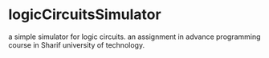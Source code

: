 # logicCircuitsSimulator
a simple simulator for logic circuits. an assignment in advance programming course in Sharif university of technology.
